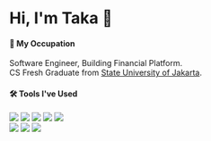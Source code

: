 # Hi, I'm Taka 👋

#### 📖 **My Occupation**
Software Engineer, Building Financial Platform.<br>
CS Fresh Graduate from [State University of Jakarta](https://unj.ac.id).

#### 🛠️ **Tools I've Used**
![](http://img.shields.io/badge/-Go-white?logo=go&style=flat&logoColor=white&color=00ADD8)
![](http://img.shields.io/badge/-Rust-white?logo=rust&style=flat&logoColor=white&color=000000)
![](http://img.shields.io/badge/-JavaScript-white?logo=javascript&style=flat&logoColor=black&color=F7DF1E)
![](http://img.shields.io/badge/-Python-white?logo=python&style=flat&logoColor=white&color=3178C6)
![](http://img.shields.io/badge/-TypeScript-white?logo=typescript&style=flat&logoColor=white&color=3178C6)<br>
![](http://img.shields.io/badge/-Docker-white?logo=docker&style=flat&logoColor=white&color=2496ED)
![](http://img.shields.io/badge/-Kubernetes-white?logo=kubernetes&style=flat&logoColor=white&color=2496ED)
![](https://img.shields.io/badge/GoogleCloud-%234285F4.svg?style=flat&logo=google-cloud&logoColor=white)

